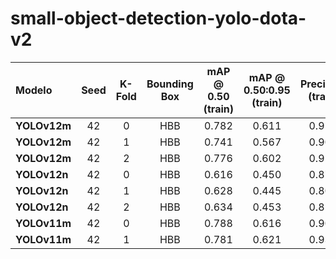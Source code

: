# small-object-detection-yolo-dota-v2

| Modelo       | Seed | K-Fold | Bounding Box | mAP @ 0.50 (train) | mAP @ 0.50:0.95 (train) | Precision (train) | Recall (train) | mAP @ 0.50 (val) | mAP @ 0.50:0.95 (val) | Precision (val) | Recall (val) | mAP @ 0.50 (test) | mAP @ 0.50:0.95 (test) | Precision (test) | Recall (test) | Latência (CPU) | Loss Final (train) | Loss Final (val) | Tamanho do Arquivo |
| :----------- | :--: | :----: | :----------: | :----------------: | :---------------------: | :---------------: | :------------: | :--------------: | :-------------------: | :-------------: | :----------: | :---------------: | :--------------------: | :--------------: | :-----------: | :------------: | :----------------: | :--------------: | :----------------: |
| **YOLOv12m** |  42  |    0   |      HBB     |        0.782       |          0.611          |       0.915       |      0.707     |       0.578      |         0.383         |      0.809      |     0.525    |       0.574       |          0.396         |       0.851      |     0.510     |     744 ms     |        2.080       |       2.948      |       40.8 MB      |
| **YOLOv12m** | 42 | 1 | HBB | 0.741 | 0.567 | 0.901 | 0.662 | 0.585 | 0.397 | 0.741 | 0.527 | 0.573 | 0.386 | 0.819 | 0.494 | 817 ms | 2.111 | 2.964 | 40.8 MB |
| **YOLOv12m** | 42 | 2 | HBB | 0.776 | 0.602 | 0.915 | 0.700 | 0.559 | 0.386 | 0.725 | 0.514 | 0.563 | 0.390 | 0.781 | 0.497 | 753 ms | 2.090 | 2.955 | 40.8 MB |
| **YOLOv12n** | 42 | 0 | HBB | 0.616 | 0.450 | 0.871 | 0.545 | 0.492 | 0.311 | 0.764 | 0.447 | 0.492 | 0.322 | 0.776 | 0.436 | 121 ms | 2.729 | 3.338 | 5.5 MB |
| **YOLOv12n** | 42 | 1 | HBB | 0.628 | 0.445 | 0.807 | 0.567 | 0.491 | 0.318 | 0.683 | 0.435 | 0.463 | 0.306 | 0.743 | 0.413 | 127 ms | 2.768 | 3.370 | 5.5 MB |
| **YOLOv12n** | 42 | 2 | HBB | 0.634 | 0.453 | 0.858 | 0.568 | 0.477 | 0.312 | 0.698 | 0.435 | 0.489 | 0.316 | 0.792 | 0.433 | 113 ms | 2.756 | 3.347 | 5.6 MB |
| **YOLOv11m** | 42 | 0 | HBB | 0.788 | 0.616 | 0.909 | 0.709 | 0.587 | 0.385 | 0.725 | 0.532 | 0.601 | 0.413 | 0.849 | 0.526 | 398 ms | 2.069 | 2.946 | 40.6 MB |
| **YOLOv11m** | 42 | 1 | HBB | 0.781 | 0.621 | 0.933 | 0.705 | 0.597 | 0.405 | 0.783 | 0.532 | 0.595 | 0.405 | 0.773 | 0.516 | 411 ms | 2.089 | 2.954 | 40.6 MB |
